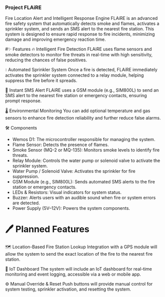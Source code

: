 ### Project FLAiRE
Fire Location Alert and Intelligent Response Engine
FLAiRE is an advanced fire safety system that automatically detects smoke and flames, activates a sprinkler system, and sends an SMS alert to the nearest fire station. This system is designed to ensure rapid response to fire incidents, minimizing damage and improving emergency reaction time.

#✨ Features
🔥 Intelligent Fire Detection
FLAiRE uses flame sensors and smoke detectors to monitor fire threats in real-time with high sensitivity, reducing the chances of false positives.

💧 Automated Sprinkler System
Once a fire is detected, FLAiRE immediately activates the sprinkler system connected to a relay module, helping suppress the fire before it spreads.

📱 Instant SMS Alert
FLAiRE uses a GSM module (e.g., SIM800L) to send an SMS alert to the nearest fire station or emergency contacts, ensuring prompt response.

🌡️ Environmental Monitoring 
You can add optional temperature and gas sensors to enhance fire detection reliability and further reduce false alarms.

🛠️ Components
  - Wemos D1: The microcontroller responsible for managing the system.
  - Flame Sensor: Detects the presence of flames.
  - Smoke Sensor (MQ-2 or MQ-135): Monitors smoke levels to identify fire threats.
  - Relay Module: Controls the water pump or solenoid valve to activate the sprinkler system.
  - Water Pump / Solenoid Valve: Activates the sprinkler for fire suppression.
  - GSM Module (e.g., SIM800L): Sends automated SMS alerts to the fire station or emergency contacts.
  - LEDs & Resistors: Visual indicators for system status.
  - Buzzer: Alerts users with an audible sound when fire or system errors are detected.
  - Power Supply (5V–12V): Powers the system components.

# 🖊️ Planned Features
🗺️ Location-Based Fire Station Lookup
Integration with a GPS module will allow the system to send the exact location of the fire to the nearest fire station.

📶 IoT Dashboard
The system will include an IoT dashboard for real-time monitoring and event logging, accessible via a web or mobile app.

⚙️ Manual Override & Reset
Push buttons will provide manual control for system testing, sprinkler activation, and resetting the system.
